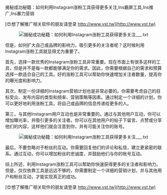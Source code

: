 揭秘成功秘籍：如何利用Instagram涨粉工具获得更多关注,Ins霸屏工具,Ins推广,Ins暴力营销

[😍想了解推广相关软件的朋友请登录 http://www.vst.tw](http://www.vst.tw)

 <center><img src="https://vst.tw/MP4/tuiguang/png/5.png" alt="揭秘成功秘籍：如何利用Instagram涨粉工具获得更多关注___.txt"></center>

但是，如何扩大自己或品牌的影响力，吸引更多的关注者呢？这时候利用Instagram涨粉工具就显得尤为重要了。

首先，选择一款优秀的Instagram涨粉工具非常重要。现在市面上有很多这样的工具，但是并不是每一款都能够满足你的需求。因此，你需要根据自己的需求和预算选择一款适合自己的工具。好的涨粉工具可以帮助你快速增加关注者数量，提高你的曝光度和影响力。

其次，制定一份详细的Instagram营销计划也是非常必要的。你需要考虑自己的目标受众、发布内容的类型和频率、营销策略等因素。通过制定一个详细的计划，你可以更好地利用涨粉工具，将自己或品牌的信息传递给更多的人。

第三，与其他Instagram用户互动也是非常重要的。通过与其他用户互动，你可以增加曝光率，并吸引更多的关注者。你可以在其他用户的帖子下留言、点赞或分享他们的内容，这样他们就会注意到你，并有可能关注你的账号。

 <center><img src="https://vst.tw/MP4/tuiguang/png/5.png" alt="揭秘成功秘籍：如何利用Instagram涨粉工具获得更多关注___.txt"></center>

最后，不要忽略对于粉丝的互动。你需要回复他们的评论和私信，建立更紧密的联系。通过互动，你可以增加粉丝的忠诚度，并鼓励他们与你的账号互动。

综上所述，利用Instagram涨粉工具可以帮助你快速获得更多的关注者和影响力。但是，仅仅依靠工具是远远不够的，你需要制定一个详细的营销计划，并与其他用户和粉丝互动，才能实现真正的成功。

[😍想了解推广相关软件的朋友请登录 http://www.vst.tw](http://www.vst.tw)



